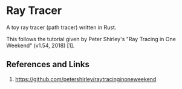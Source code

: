 # Ray Tracer

A toy ray tracer (path tracer) written in Rust.

This follows the tutorial given by Peter Shirley's "Ray Tracing in One Weekend"
(v1.54, 2018) [1].

## References and Links

1. https://github.com/petershirley/raytracinginoneweekend
